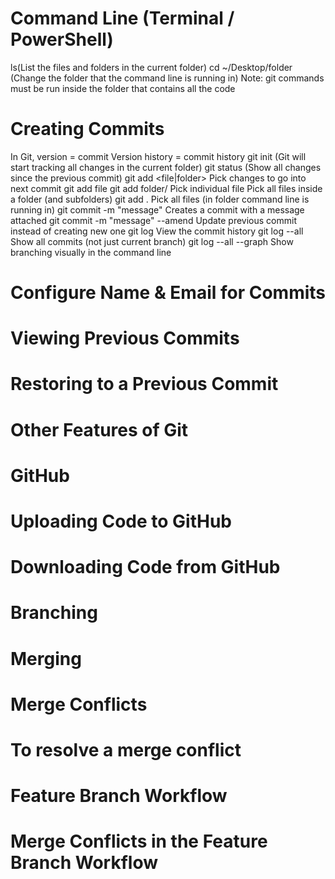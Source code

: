 # Command Line (Terminal / PowerShell)
ls(List the files and folders in the current folder)
cd ~/Desktop/folder (Change the folder that the command line is running in) 
Note: git commands must be run inside the folder that contains all the code
# Creating Commits
In Git, version = commit
Version history = commit history
git init (Git will start tracking all changes in the current folder)
git status (Show all changes since the previous commit)
git add <file|folder> Pick changes to go into next commit
git add file
git add folder/
Pick individual file
Pick all files inside a folder (and subfolders)
git add . Pick all files (in folder command line is running in)
git commit -m "message" Creates a commit with a message attached
git commit -m "message" --amend Update previous commit instead of creating new one
git log View the commit history
git log --all Show all commits (not just current branch)
git log --all --graph Show branching visually in the command line
# Configure Name & Email for Commits
# Viewing Previous Commits
# Restoring to a Previous Commit
# Other Features of Git
# GitHub
# Uploading Code to GitHub
# Downloading Code from GitHub
# Branching
# Merging
# Merge Conflicts
# To resolve a merge conflict
# Feature Branch Workflow
# Merge Conflicts in the Feature Branch Workflow






